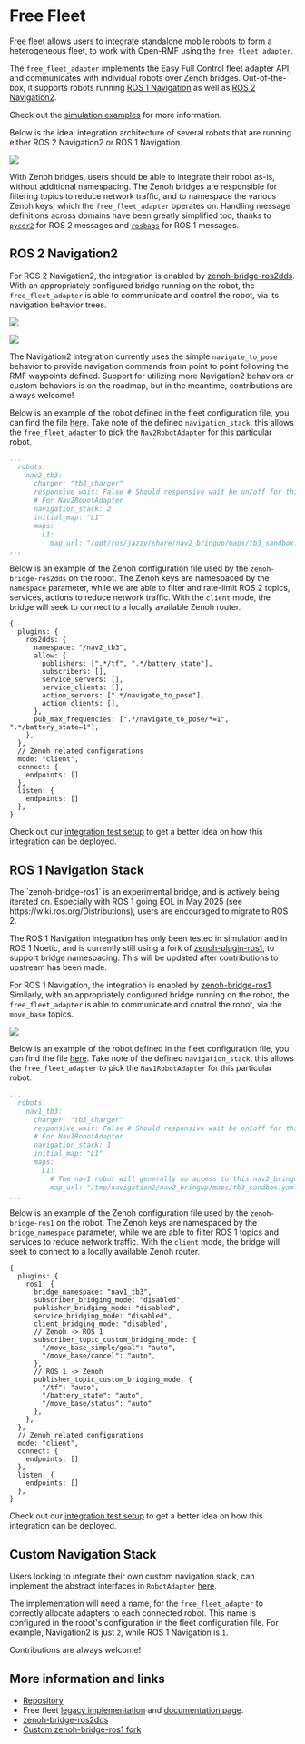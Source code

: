 # Free Fleet

[Free fleet](https://github.com/open-rmf/free_fleet) allows users to integrate standalone mobile robots to form a heterogeneous fleet, to work with Open-RMF using the `free_fleet_adapter`.

The `free_fleet_adapter` implements the Easy Full Control fleet adapter API, and communicates with individual robots over Zenoh bridges. Out-of-the-box, it supports robots running [ROS 1 Navigation](https://wiki.ros.org/navigation) as well as [ROS 2 Navigation2](https://github.com/ros-navigation/navigation2).

Check out the [simulation examples](https://github.com/open-rmf/free_fleet?tab=readme-ov-file#simulation-examples) for more information.

Below is the ideal integration architecture of several robots that are running either ROS 2 Navigation2 or ROS 1 Navigation.

<img src="https://raw.githubusercontent.com/open-rmf/free_fleet/09562b952a0edea09f042c4b5f6d556f8cebab30/architecture.jpg">

With Zenoh bridges, users should be able to integrate their robot as-is, without additional namespacing. The Zenoh bridges are responsible for filtering topics to reduce network traffic, and to namespace the various Zenoh keys, which the `free_fleet_adapter` operates on. Handling message definitions across domains have been greatly simplified too, thanks to [`pycdr2`](https://pypi.org/project/pycdr2/) for ROS 2 messages and [`rosbags`](https://pypi.org/project/rosbags/) for ROS 1 messages.

## ROS 2 Navigation2

For ROS 2 Navigation2, the integration is enabled by [zenoh-bridge-ros2dds](https://github.com/eclipse-zenoh/zenoh-plugin-ros2dds). With an appropriately configured bridge running on the robot, the `free_fleet_adapter` is able to communicate and control the robot, via its navigation behavior trees.

![](https://github.com/open-rmf/free_fleet/blob/media/multirobot_sim_architecture.jpg?raw=true)

![](https://github.com/open-rmf/free_fleet/blob/media/ff_unique_faster_smaller.gif?raw=true)

The Navigation2 integration currently uses the simple `navigate_to_pose` behavior to provide navigation commands from point to point following the RMF waypoints defined. Support for utilizing more Navigation2 behaviors or custom behaviors is on the roadmap, but in the meantime, contributions are always welcome!

Below is an example of the robot defined in the fleet configuration file, you can find the file [here](https://github.com/open-rmf/free_fleet/blob/main/free_fleet_examples/config/fleet/nav2_tb3_simulation_fleet_config.yaml). Take note of the defined `navigation_stack`, this allows the `free_fleet_adapter` to pick the `Nav2RobotAdapter` for this particular robot.

```yaml
...
  robots:
    nav2_tb3:
      charger: "tb3_charger"
      responsive_wait: False # Should responsive wait be on/off for this specific robot? Overrides the fleet-wide setting.
      # For Nav2RobotAdapter
      navigation_stack: 2
      initial_map: "L1"
      maps:
        L1:
          map_url: "/opt/ros/jazzy/share/nav2_bringup/maps/tb3_sandbox.yaml"
,,,
```

Below is an example of the Zenoh configuration file used by the `zenoh-bridge-ros2dds` on the robot. The Zenoh keys are namespaced by the `namespace` parameter, while we are able to filter and rate-limit ROS 2 topics, services, actions to reduce network traffic. With the `client` mode, the bridge will seek to connect to a locally available Zenoh router.

```json5
{
  plugins: {
    ros2dds: {
      namespace: "/nav2_tb3",
      allow: {
        publishers: [".*/tf", ".*/battery_state"],
        subscribers: [],
        service_servers: [],
        service_clients: [],
        action_servers: [".*/navigate_to_pose"],
        action_clients: [],
      },
      pub_max_frequencies: [".*/navigate_to_pose/*=1", ".*/battery_state=1"],
    },
  },
  // Zenoh related configurations
  mode: "client",
  connect: {
    endpoints: []
  },
  listen: {
    endpoints: []
  },
}
```

Check out our [integration test setup](https://github.com/open-rmf/free_fleet/blob/main/.github/docker/integration-tests/nav2-docker-compose.yaml) to get a better idea on how this integration can be deployed.

## ROS 1 Navigation Stack

<div class='warning'>
The `zenoh-bridge-ros1` is an experimental bridge, and is actively being iterated on. Especially with ROS 1 going EOL in May 2025 (see https://wiki.ros.org/Distributions), users are encouraged to migrate to ROS 2.

The ROS 1 Navigation integration has only been tested in simulation and in ROS 1 Noetic, and is currently still using a fork of [zenoh-plugin-ros1](https://github.com/aaronchongth/zenoh-plugin-ros1/tree/namespace), to support bridge namespacing. This will be updated after contributions to upstream has been made.
</div>

For ROS 1 Navigation, the integration is enabled by [zenoh-bridge-ros1](https://github.com/eclipse-zenoh/zenoh-plugin-ros1). Similarly, with an appropriately configured bridge running on the robot, the `free_fleet_adapter` is able to communicate and control the robot, via the `move_base` topics.

![](https://github.com/open-rmf/free_fleet/blob/media/nav1_sim_architecture.jpg?raw=true)

Below is an example of the robot defined in the fleet configuration file, you can find the file [here](https://github.com/open-rmf/free_fleet/blob/main/free_fleet_examples/config/fleet/nav1_tb3_simulation_fleet_config.yaml). Take note of the defined `navigation_stack`, this allows the `free_fleet_adapter` to pick the `Nav1RobotAdapter` for this particular robot.

```yaml
...
  robots:
    nav1_tb3:
      charger: "tb3_charger"
      responsive_wait: False # Should responsive wait be on/off for this specific robot? Overrides the fleet-wide setting.
      # For Nav1RobotAdapter
      navigation_stack: 1
      initial_map: "L1"
      maps:
        L1:
          # The nav1 robot will generally no access to this nav2_bringup package, this should point to where the nav1 map is stored.
          map_url: "/tmp/navigation2/nav2_bringup/maps/tb3_sandbox.yaml"
,,,
```

Below is an example of the Zenoh configuration file used by the `zenoh-bridge-ros1` on the robot. The Zenoh keys are namespaced by the `bridge_namespace` parameter, while we are able to filter ROS 1 topics and services to reduce network traffic. With the `client` mode, the bridge will seek to connect to a locally available Zenoh router.

```json5
{
  plugins: {
    ros1: {
      bridge_namespace: "nav1_tb3",
      subscriber_bridging_mode: "disabled",
      publisher_bridging_mode: "disabled",
      service_bridging_mode: "disabled",
      client_bridging_mode: "disabled",
      // Zenoh -> ROS 1
      subscriber_topic_custom_bridging_mode: {
        "/move_base_simple/goal": "auto",
        "/move_base/cancel": "auto",
      },
      // ROS 1 -> Zenoh
      publisher_topic_custom_bridging_mode: {
        "/tf": "auto",
        "/battery_state": "auto",
        "/move_base/status": "auto"
      },
    },
  },
  // Zenoh related configurations
  mode: "client",
  connect: {
    endpoints: []
  },
  listen: {
    endpoints: []
  },
}
```

Check out our [integration test setup](https://github.com/open-rmf/free_fleet/blob/main/.github/docker/integration-tests/nav1-docker-compose.yaml) to get a better idea on how this integration can be deployed.

## Custom Navigation Stack

Users looking to integrate their own custom navigation stack, can implement the abstract interfaces in `RobotAdapter` [here](https://github.com/open-rmf/free_fleet/blob/main/free_fleet_adapter/free_fleet_adapter/robot_adapter.py).

The implementation will need a name, for the `free_fleet_adapter` to correctly allocate adapters to each connected robot. This name is configured in the robot's configuration in the fleet configuration file. For example, Navigation2 is just `2`, while ROS 1 Navigation is `1`.

Contributions are always welcome!

## More information and links

* [Repository](https://github.com/open-rmf/free_fleet)
* Free fleet [legacy implementation](https://github.com/open-rmf/free_fleet/releases/tag/1.3.0) and [documentation page](./integration_free-fleet.md).
* [zenoh-bridge-ros2dds](https://github.com/eclipse-zenoh/zenoh-plugin-ros2dds)
* [Custom zenoh-bridge-ros1 fork](https://github.com/aaronchongth/zenoh-plugin-ros1/tree/namespace)
